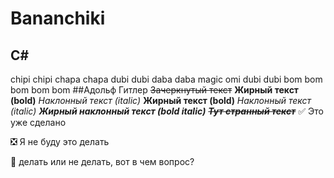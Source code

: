 # Bananchiki
## C#
chipi chipi
chapa chapa
dubi dubi
daba daba
magic omi
dubi dubi
bom bom bom bom bom
##Адольф Гитлер
~~Зачеркнутый текст~~
**Жирный текст (bold)**
*Наклонный текст (italic)*
__Жирный текст (bold)__
_Наклонный текст (italic)_
___Жирный наклонный текст (bold italic)___
~~*__Тут странный текст__*~~ 
:white_check_mark: Это уже сделано  

:negative_squared_cross_mark: Я не буду это делать

:black_square_button: делать или не делать, вот в чем вопрос?   
